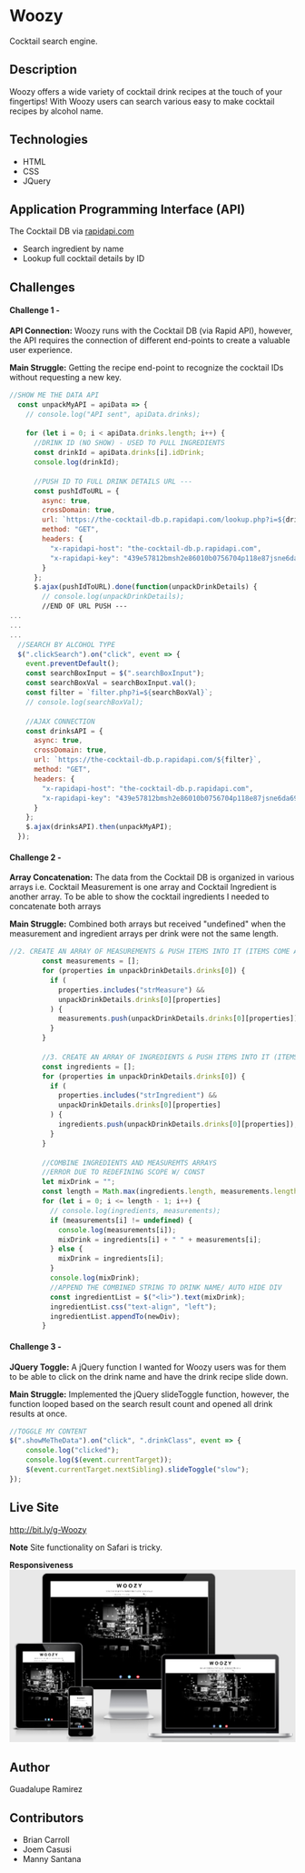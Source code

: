# Woozy
Cocktail search engine.

## Description
Woozy offers a wide variety of cocktail drink recipes at the touch of your fingertips! With Woozy users can search various easy to make cocktail recipes by alcohol name.

## Technologies
* HTML
* CSS
* JQuery

## Application Programming Interface (API)
The Cocktail DB via [rapidapi.com](https://rapidapi.com/theapiguy/api/the-cocktail-db/endpoints)
* Search ingredient by name
* Lookup full cocktail details by ID

## Challenges
#### Challenge 1 -
**API Connection:** Woozy runs with the Cocktail DB (via Rapid API), however, the API requires the connection of different end-points to create a valuable user experience.

**Main Struggle:** Getting the recipe end-point to recognize the cocktail IDs without requesting a new key. 
```javascript
//SHOW ME THE DATA API
  const unpackMyAPI = apiData => {
    // console.log("API sent", apiData.drinks);

    for (let i = 0; i < apiData.drinks.length; i++) {
      //DRINK ID (NO SHOW) - USED TO PULL INGREDIENTS
      const drinkId = apiData.drinks[i].idDrink;
      console.log(drinkId);

      //PUSH ID TO FULL DRINK DETAILS URL ---
      const pushIdToURL = {
        async: true,
        crossDomain: true,
        url: `https://the-cocktail-db.p.rapidapi.com/lookup.php?i=${drinkId}`,
        method: "GET",
        headers: {
          "x-rapidapi-host": "the-cocktail-db.p.rapidapi.com",
          "x-rapidapi-key": "439e57812bmsh2e86010b0756704p118e87jsne6da69923959"
        }
      };
      $.ajax(pushIdToURL).done(function(unpackDrinkDetails) {
        // console.log(unpackDrinkDetails);
        //END OF URL PUSH ---
...
...
...
  //SEARCH BY ALCOHOL TYPE
  $(".clickSearch").on("click", event => {
    event.preventDefault();
    const searchBoxInput = $(".searchBoxInput");
    const searchBoxVal = searchBoxInput.val();
    const filter = `filter.php?i=${searchBoxVal}`;
    // console.log(searchBoxVal);

    //AJAX CONNECTION
    const drinksAPI = {
      async: true,
      crossDomain: true,
      url: `https://the-cocktail-db.p.rapidapi.com/${filter}`,
      method: "GET",
      headers: {
        "x-rapidapi-host": "the-cocktail-db.p.rapidapi.com",
        "x-rapidapi-key": "439e57812bmsh2e86010b0756704p118e87jsne6da69923959"
      }
    };
    $.ajax(drinksAPI).then(unpackMyAPI);
  });
```


#### Challenge 2 -
**Array Concatenation:** 
The data from the Cocktail DB is organized in various arrays i.e. Cocktail Measurement is one array and Cocktail Ingredient is another array.  To be able to show the cocktail  ingredients I needed to concatenate both arrays 

**Main Struggle:** Combined both arrays but received "undefined" when the measurement and ingredient arrays per drink were not the same length.

```javascript
//2. CREATE AN ARRAY OF MEASUREMENTS & PUSH ITEMS INTO IT (ITEMS COME AS SINGLE STRING ITEMS)
        const measurements = [];
        for (properties in unpackDrinkDetails.drinks[0]) {
          if (
            properties.includes("strMeasure") &&
            unpackDrinkDetails.drinks[0][properties]
          ) {
            measurements.push(unpackDrinkDetails.drinks[0][properties]);
          }
        }
        
        //3. CREATE AN ARRAY OF INGREDIENTS & PUSH ITEMS INTO IT (ITEMS COME AS SINGLE STRING ITEMS)
        const ingredients = [];
        for (properties in unpackDrinkDetails.drinks[0]) {
          if (
            properties.includes("strIngredient") &&
            unpackDrinkDetails.drinks[0][properties]
          ) {
            ingredients.push(unpackDrinkDetails.drinks[0][properties]);
          }
        }
        
        //COMBINE INGREDIENTS AND MEASUREMTS ARRAYS
        //ERROR DUE TO REDEFINING SCOPE W/ CONST
        let mixDrink = "";
        const length = Math.max(ingredients.length, measurements.length);
        for (let i = 0; i <= length - 1; i++) {
          // console.log(ingredients, measurements);
          if (measurements[i] != undefined) {
            console.log(measurements[i]);
            mixDrink = ingredients[i] + " " + measurements[i];
          } else {
            mixDrink = ingredients[i];
          }
          console.log(mixDrink);
          //APPEND THE COMBINED STRING TO DRINK NAME/ AUTO HIDE DIV
          const ingredientList = $("<li>").text(mixDrink);
          ingredientList.css("text-align", "left");
          ingredientList.appendTo(newDiv);
        } 
 ```

#### Challenge 3 -
**JQuery Toggle:** 
A jQuery function I wanted for Woozy users was for them to be able to click on the drink name and have the drink recipe slide down. 

**Main Struggle:**
Implemented the jQuery slideToggle function, however, the function looped based on the search result count and opened all drink results at once.

```javascript
//TOGGLE MY CONTENT
$(".showMeTheData").on("click", ".drinkClass", event => {
    console.log("clicked");
    console.log($(event.currentTarget));
    $(event.currentTarget.nextSibling).slideToggle("slow");
});
```

## Live Site
http://bit.ly/g-Woozy

**Note** Site functionality on Safari is tricky.

**Responsiveness**  
![Responsivenes](images/responsive.png)
## Author
Guadalupe Ramirez

## Contributors
* Brian Carroll
* Joem Casusi
* Manny Santana

